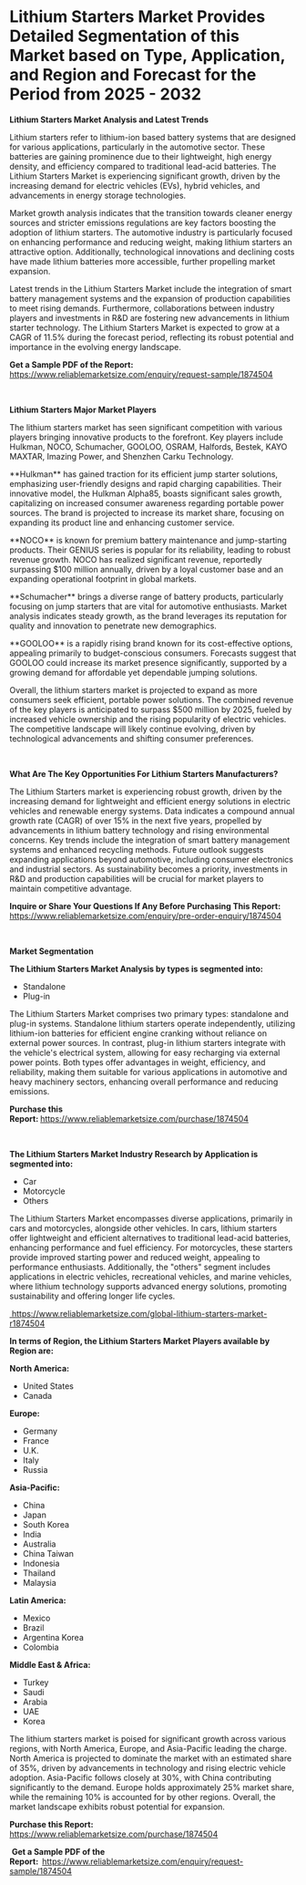 <p><h1>Lithium Starters Market Provides Detailed Segmentation of this Market based on Type, Application, and Region and Forecast for the Period from 2025 - 2032</h1></p><p><strong>Lithium Starters Market Analysis and Latest Trends</strong></p>
<p><p>Lithium starters refer to lithium-ion based battery systems that are designed for various applications, particularly in the automotive sector. These batteries are gaining prominence due to their lightweight, high energy density, and efficiency compared to traditional lead-acid batteries. The Lithium Starters Market is experiencing significant growth, driven by the increasing demand for electric vehicles (EVs), hybrid vehicles, and advancements in energy storage technologies.</p><p>Market growth analysis indicates that the transition towards cleaner energy sources and stricter emissions regulations are key factors boosting the adoption of lithium starters. The automotive industry is particularly focused on enhancing performance and reducing weight, making lithium starters an attractive option. Additionally, technological innovations and declining costs have made lithium batteries more accessible, further propelling market expansion.</p><p>Latest trends in the Lithium Starters Market include the integration of smart battery management systems and the expansion of production capabilities to meet rising demands. Furthermore, collaborations between industry players and investments in R&D are fostering new advancements in lithium starter technology. The Lithium Starters Market is expected to grow at a CAGR of 11.5% during the forecast period, reflecting its robust potential and importance in the evolving energy landscape.</p></p>
<p><strong>Get a Sample PDF of the Report:&nbsp;</strong> <a href="https://www.reliablemarketsize.com/enquiry/request-sample/1874504?utm_campaign=3115&utm_medium=2&utm_source=Github&utm_content=ia&utm_term=12042025&utm_id=lithium-starters">https://www.reliablemarketsize.com/enquiry/request-sample/1874504</a></p>
<p>&nbsp;</p>
<p><strong>Lithium Starters Major Market Players</strong></p>
<p><p>The lithium starters market has seen significant competition with various players bringing innovative products to the forefront. Key players include Hulkman, NOCO, Schumacher, GOOLOO, OSRAM, Halfords, Bestek, KAYO MAXTAR, Imazing Power, and Shenzhen Carku Technology.</p><p>**Hulkman** has gained traction for its efficient jump starter solutions, emphasizing user-friendly designs and rapid charging capabilities. Their innovative model, the Hulkman Alpha85, boasts significant sales growth, capitalizing on increased consumer awareness regarding portable power sources. The brand is projected to increase its market share, focusing on expanding its product line and enhancing customer service.</p><p>**NOCO** is known for premium battery maintenance and jump-starting products. Their GENIUS series is popular for its reliability, leading to robust revenue growth. NOCO has realized significant revenue, reportedly surpassing $100 million annually, driven by a loyal customer base and an expanding operational footprint in global markets.</p><p>**Schumacher** brings a diverse range of battery products, particularly focusing on jump starters that are vital for automotive enthusiasts. Market analysis indicates steady growth, as the brand leverages its reputation for quality and innovation to penetrate new demographics. </p><p>**GOOLOO** is a rapidly rising brand known for its cost-effective options, appealing primarily to budget-conscious consumers. Forecasts suggest that GOOLOO could increase its market presence significantly, supported by a growing demand for affordable yet dependable jumping solutions.</p><p>Overall, the lithium starters market is projected to expand as more consumers seek efficient, portable power solutions. The combined revenue of the key players is anticipated to surpass $500 million by 2025, fueled by increased vehicle ownership and the rising popularity of electric vehicles. The competitive landscape will likely continue evolving, driven by technological advancements and shifting consumer preferences.</p></p>
<p>&nbsp;</p>
<p><strong>What Are The Key Opportunities For Lithium Starters Manufacturers?</strong></p>
<p><p>The Lithium Starters market is experiencing robust growth, driven by the increasing demand for lightweight and efficient energy solutions in electric vehicles and renewable energy systems. Data indicates a compound annual growth rate (CAGR) of over 15% in the next five years, propelled by advancements in lithium battery technology and rising environmental concerns. Key trends include the integration of smart battery management systems and enhanced recycling methods. Future outlook suggests expanding applications beyond automotive, including consumer electronics and industrial sectors. As sustainability becomes a priority, investments in R&D and production capabilities will be crucial for market players to maintain competitive advantage.</p></p>
<p><strong>Inquire or Share Your Questions If Any Before Purchasing This Report:</strong> <a href="https://www.reliablemarketsize.com/enquiry/pre-order-enquiry/1874504?utm_campaign=3115&utm_medium=2&utm_source=Github&utm_content=ia&utm_term=12042025&utm_id=lithium-starters">https://www.reliablemarketsize.com/enquiry/pre-order-enquiry/1874504</a></p>
<p>&nbsp;</p>
<p><strong>Market Segmentation</strong></p>
<p><strong>The Lithium Starters Market Analysis by types is segmented into:</strong></p>
<p><ul><li>Standalone</li><li>Plug-in</li></ul></p>
<p><p>The Lithium Starters Market comprises two primary types: standalone and plug-in systems. Standalone lithium starters operate independently, utilizing lithium-ion batteries for efficient engine cranking without reliance on external power sources. In contrast, plug-in lithium starters integrate with the vehicle's electrical system, allowing for easy recharging via external power points. Both types offer advantages in weight, efficiency, and reliability, making them suitable for various applications in automotive and heavy machinery sectors, enhancing overall performance and reducing emissions.</p></p>
<p><strong>Purchase this Report:&nbsp;</strong><a href="https://www.reliablemarketsize.com/purchase/1874504?utm_campaign=3115&utm_medium=2&utm_source=Github&utm_content=ia&utm_term=12042025&utm_id=lithium-starters">https://www.reliablemarketsize.com/purchase/1874504</a></p>
<p>&nbsp;</p>
<p><strong>The Lithium Starters Market Industry Research by Application is segmented into:</strong></p>
<p><ul><li>Car</li><li>Motorcycle</li><li>Others</li></ul></p>
<p><p>The Lithium Starters Market encompasses diverse applications, primarily in cars and motorcycles, alongside other vehicles. In cars, lithium starters offer lightweight and efficient alternatives to traditional lead-acid batteries, enhancing performance and fuel efficiency. For motorcycles, these starters provide improved starting power and reduced weight, appealing to performance enthusiasts. Additionally, the "others" segment includes applications in electric vehicles, recreational vehicles, and marine vehicles, where lithium technology supports advanced energy solutions, promoting sustainability and offering longer life cycles.</p></p>
<p><a href="https://www.reliablemarketsize.com/global-lithium-starters-market-r1874504?utm_campaign=3115&utm_medium=2&utm_source=Github&utm_content=ia&utm_term=12042025&utm_id=lithium-starters">&nbsp;https://www.reliablemarketsize.com/global-lithium-starters-market-r1874504</a></p>
<p><strong>In terms of Region, the Lithium Starters Market Players available by Region are:</strong></p>
<p>
    <p> <strong> North America: </strong>
        <ul>
            <li>United States</li>
            <li>Canada</li>
        </ul>
        </p> 
    <p> <strong> Europe: </strong>
        <ul>
            <li>Germany</li>
            <li>France</li>
            <li>U.K.</li>
            <li>Italy</li>
            <li>Russia</li>
        </ul>
        </p> 
    <p> <strong> Asia-Pacific: </strong>
        <ul>
            <li>China</li>
            <li>Japan</li>
            <li>South Korea</li>
            <li>India</li>
            <li>Australia</li>
            <li>China Taiwan</li>
            <li>Indonesia</li>
            <li>Thailand</li>
            <li>Malaysia</li>
        </ul>
        </p> 
    <p> <strong> Latin America: </strong>
        <ul>
            <li>Mexico</li>
            <li>Brazil</li>
            <li>Argentina Korea</li>
            <li>Colombia</li>
        </ul>
        </p> 
    <p> <strong> Middle East & Africa: </strong>
        <ul>
            <li>Turkey</li>
            <li>Saudi</li>
            <li>Arabia</li>
            <li>UAE</li>
            <li>Korea</li>
        </ul>
    </p>
    </p>
<p><p>The lithium starters market is poised for significant growth across various regions, with North America, Europe, and Asia-Pacific leading the charge. North America is projected to dominate the market with an estimated share of 35%, driven by advancements in technology and rising electric vehicle adoption. Asia-Pacific follows closely at 30%, with China contributing significantly to the demand. Europe holds approximately 25% market share, while the remaining 10% is accounted for by other regions. Overall, the market landscape exhibits robust potential for expansion.</p></p>
<p><strong>Purchase this Report: </strong><a href="https://www.reliablemarketsize.com/purchase/1874504?utm_campaign=3115&utm_medium=2&utm_source=Github&utm_content=ia&utm_term=12042025&utm_id=lithium-starters">https://www.reliablemarketsize.com/purchase/1874504</a></p>
<p>&nbsp;<strong>Get a Sample PDF of the Report:&nbsp;&nbsp;</strong><a href="https://www.reliablemarketsize.com/enquiry/request-sample/1874504?utm_campaign=3115&utm_medium=2&utm_source=Github&utm_content=ia&utm_term=12042025&utm_id=lithium-starters">https://www.reliablemarketsize.com/enquiry/request-sample/1874504</a></p>
<p><strong></strong></p>
<p><p></p><p></p><p></p></p>